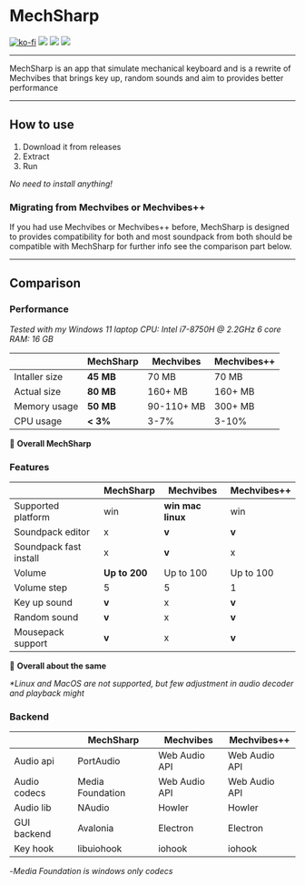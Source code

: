 ﻿# MechSharp

[![ko-fi](https://ko-fi.com/img/githubbutton_sm.svg)](https://ko-fi.com/G2G1SRUJG)
[![](https://img.shields.io/badge/Built_with-Avalonia-blue)](https://avaloniaui.net/)
[![](https://img.shields.io/badge/Built_with-.NET-blue)](https://dot.net/)
[![](https://img.shields.io/badge/Check-Mechvibes-blue)](https://mechvibes.com)

---

MechSharp is an app that simulate mechanical keyboard and is a rewrite of Mechvibes that brings key up, random sounds and aim to provides better performance

---

## How to use

1. Download it from releases
1. Extract
1. Run

_No need to install anything!_

### Migrating from Mechvibes or Mechvibes++

If you had use Mechvibes or Mechvibes++ before, MechSharp is designed to provides compatibility for both and most soundpack from both should be compatible with MechSharp for further info see the comparison part below.

---

## Comparison

### Performance

_Tested with my Windows 11 laptop_
_CPU: Intel i7-8750H @ 2.2GHz 6 core_
_RAM: 16 GB_

||MechSharp|Mechvibes|Mechvibes++|
|-|-|-|-|
|Intaller size|__45 MB__|70 MB|70 MB|
|Actual size|__80 MB__|160+ MB|160+ MB|
|Memory usage|__50 MB__|90-110+ MB|300+ MB|
|CPU usage|__< 3%__|3-7%|3-10%|

👑 __Overall MechSharp__

### Features

||MechSharp|Mechvibes|Mechvibes++|
|-|-|-|-|
|Supported platform|win|__win mac linux__|win|
|Soundpack editor|x|__v__|__v__|
|Soundpack fast install|x|__v__|x|
|Volume|__Up to 200__|Up to 100|Up to 100|
|Volume step|5|5|1|
|Key up sound|__v__|x|__v__|
|Random sound|__v__|x|__v__|
|Mousepack support|__v__|x|__v__|

👑 __Overall about the same__

_*Linux and MacOS are not supported, but few adjustment in audio decoder and playback might_

### Backend

||MechSharp|Mechvibes|Mechvibes++|
|-|-|-|-|
|Audio api|PortAudio|Web Audio API|Web Audio API|
|Audio codecs|Media Foundation|Web Audio API|Web Audio API|
|Audio lib|NAudio|Howler|Howler|
|GUI backend|Avalonia|Electron|Electron|
|Key hook|libuiohook|iohook|iohook|

-*Media Foundation is windows only codecs*